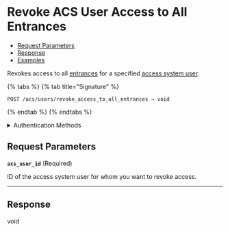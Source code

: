 # Revoke ACS User Access to All Entrances

- [Request Parameters](./#request-parameters)
- [Response](./#response)
- [Examples](./#examples)

Revokes access to all [entrances](https://docs.seam.co/latest/api/acs/entrances) for a specified [access system user](https://docs.seam.co/latest/capability-guides/access-systems/user-management).

{% tabs %}
{% tab title="Signature" %}
```
POST /acs/users/revoke_access_to_all_entrances ⇒ void
```
{% endtab %}
{% endtabs %}

<details>

<summary>Authentication Methods</summary>

- API key
- Personal access token
  <br>Must also include the `seam-workspace` header in the request.

To learn more, see [Authentication](https://docs.seam.co/latest/api/authentication).
</details>

## Request Parameters

**`acs_user_id`**  (Required)

ID of the access system user for whom you want to revoke access.

---


## Response

void
